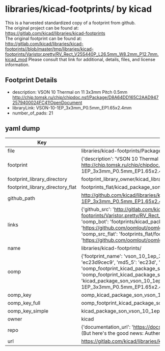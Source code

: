 # libraries/kicad-footprints/ by kicad  
This is a harvested standardized copy of a footprint from github.  
The original project can be found at:  
https://gitlab.com/kicad/libraries/kicad-footprints  
The original footprint can be found at:
http://gitlab.com/kicad/libraries/kicad-footprints//blob/master/tmp/libraries/kicad-footprints/Varistor.pretty/RV_Rect_V25S440P_L26.5mm_W8.2mm_P12.7mm.kicad_mod
Please consult that link for additional, details, files, and license information.  
## Footprint Details
* description: VSON 10 Thermal on 11 3x3mm Pitch 0.5mm http://chip.tomsk.ru/chip/chipdoc.nsf/Package/D8A64DD165C2AAD9472579400024FC41!OpenDocument  
* libraryLink: VSON-10-1EP_3x3mm_P0.5mm_EP1.65x2.4mm  
* number_of_pads: 21  
## yaml dump  
| Key | Value |  
| --- | --- |  
| file | libraries/kicad-footprints/Package_SON.pretty/VSON-10-1EP_3x3mm_P0.5mm_EP1.65x2.4mm.kicad_mod |  
| footprint | {'description': 'VSON 10 Thermal on 11 3x3mm Pitch 0.5mm http://chip.tomsk.ru/chip/chipdoc.nsf/Package/D8A64DD165C2AAD9472579400024FC41!OpenDocument', 'libraryLink': 'VSON-10-1EP_3x3mm_P0.5mm_EP1.65x2.4mm', 'number_of_pads': 21} |  
| footprint_library_directory | footprint_library_owner/kicad_libraries/kicad-footprints/ |  
| footprint_library_directory_flat | footprints_flat/kicad_package_son_vson_10_1ep_3x3mm_p0_5mm_ep1_65x2_4mm/working |  
| github_path | http://github.com/kicad/libraries/kicad-footprints//blob/master/tmp/libraries/kicad-footprints/Package_SON.pretty/VSON-10-1EP_3x3mm_P0.5mm_EP1.65x2.4mm.kicad_mod |  
| links | {'github_src': 'http://gitlab.com/kicad/libraries/kicad-footprints//blob/master/tmp/libraries/kicad-footprints/Varistor.pretty/RV_Rect_V25S440P_L26.5mm_W8.2mm_P12.7mm.kicad_mod', 'github_src_repo': 'https://gitlab.com/kicad/libraries/kicad-footprints', 'oomp_bot': 'footprints/kicad_package_son_vson_10_1ep_3x3mm_p0_5mm_ep1_65x2_4mm/working', 'oomp_bot_github': 'https://github.com/oomlout/oomlout_oomp_footprint_bot/tree/main/footprints/kicad_package_son_vson_10_1ep_3x3mm_p0_5mm_ep1_65x2_4mm/working', 'oomp_src_flat': 'footprints_flat/footprints_flat/kicad_package_son_vson_10_1ep_3x3mm_p0_5mm_ep1_65x2_4mm/working', 'oomp_src_flat_github': 'https://github.com/oomlout/oomlout_oomp_footprint_src/tree/main/footprints_flat/kicad_package_son_vson_10_1ep_3x3mm_p0_5mm_ep1_65x2_4mm/working'} |  
| name | libraries/kicad-footprints/ |  
| oomp | {'footprint_name': 'vson_10_1ep_3x3mm_p0_5mm_ep1_65x2_4mm', 'library_name': 'package_son', 'md5': 'ec23d9cec92bd6c84ba2330252109f24', 'md5_10': 'ec23d9cec9', 'md5_5': 'ec23d', 'md5_6': 'ec23d9', 'oomp_key': 'oomp_kicad_package_son_vson_10_1ep_3x3mm_p0_5mm_ep1_65x2_4mm', 'oomp_key_extra': 'oomp_footprint_kicad_package_son_vson_10_1ep_3x3mm_p0_5mm_ep1_65x2_4mm', 'oomp_key_full': 'oomp_footprint_kicad_package_son_vson_10_1ep_3x3mm_p0_5mm_ep1_65x2_4mm_ec23d9', 'oomp_key_simple': 'kicad_package_son_vson_10_1ep_3x3mm_p0_5mm_ep1_65x2_4mm', 'original_filename': 'libraries/kicad-footprints/Package_SON.pretty/VSON-10-1EP_3x3mm_P0.5mm_EP1.65x2.4mm.kicad_mod', 'owner_name': 'kicad'} |  
| oomp_key | oomp_kicad_package_son_vson_10_1ep_3x3mm_p0_5mm_ep1_65x2_4mm |  
| oomp_key_full | oomp_footprint_kicad_package_son_vson_10_1ep_3x3mm_p0_5mm_ep1_65x2_4mm |  
| oomp_key_simple | kicad_package_son_vson_10_1ep_3x3mm_p0_5mm_ep1_65x2_4mm |  
| owner | kicad |  
| repo | {'documentation_url': 'https://docs.github.com/rest/overview/resources-in-the-rest-api#rate-limiting', 'message': "API rate limit exceeded for 84.66.173.59. (But here's the good news: Authenticated requests get a higher rate limit. Check out the documentation for more details.)"} |  
| url | https://gitlab.com/kicad/libraries/kicad-footprints |  

